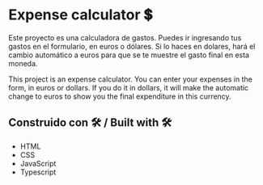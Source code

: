 # Expense calculator 💲

Este proyecto es una calculadora de gastos. 
Puedes ir ingresando tus gastos en el formulario, en euros o dólares. Si lo haces en dolares, hará el cambio automático a euros para que se te muestre el gasto final en esta moneda. 

This project is an expense calculator. 
You can enter your expenses in the form, in euros or dollars. If you do it in dollars, it will make the automatic change to euros to show you the final expenditure in this currency. 

## Construido con 🛠️ / Built with 🛠️

- HTML
- CSS
- JavaScript
- Typescript

